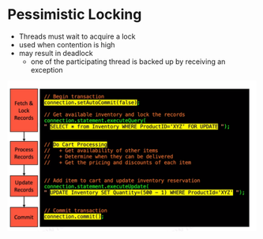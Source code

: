 # Pessimistic Locking

- Threads must wait to acquire a lock
- used when contention is high
- may result in deadlock
  - one of the participating thread is backed up by receiving an exception

![Alt text](image-22.png)